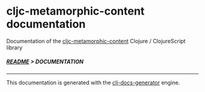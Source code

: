 
# cljc-metamorphic-content documentation

Documentation of the [cljc-metamorphic-content](https://github.com/bithandshake/cljc-metamorphic-content) Clojure / ClojureScript library

##### [README](../README.md) > DOCUMENTATION

---

This documentation is generated with the [clj-docs-generator](https://github.com/bithandshake/clj-docs-generator) engine.

